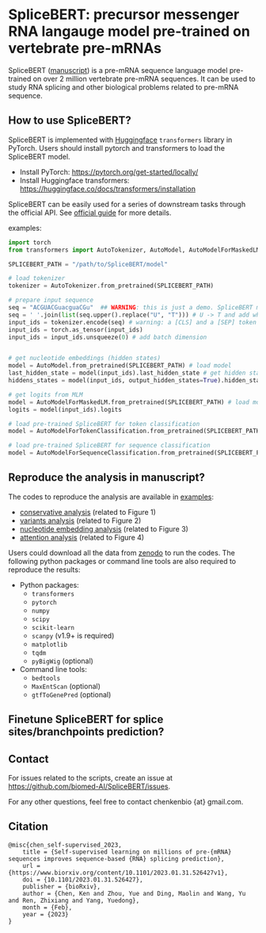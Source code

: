 # SpliceBERT: precursor messenger RNA langauge model pre-trained on vertebrate pre-mRNAs

SpliceBERT ([manuscript](https://www.biorxiv.org/content/10.1101/2023.01.31.526427v1)) is a pre-mRNA sequence language model pre-trained on over 2 million vertebrate pre-mRNA sequences.
It can be used to study RNA splicing and other biological problems related to pre-mRNA sequence.


## How to use SpliceBERT?

SpliceBERT is implemented with [Huggingface](https://huggingface.co/docs/transformers/index) `transformers` library in PyTorch. Users should install pytorch and transformers to load the SpliceBERT model.  
- Install PyTorch: https://pytorch.org/get-started/locally/  
- Install Huggingface transformers: https://huggingface.co/docs/transformers/installation  

SpliceBERT can be easily used for a series of downstream tasks through the official API.
See [official guide](https://huggingface.co/docs/transformers/model_doc/bert) for more details.

examples:
```python
import torch
from transformers import AutoTokenizer, AutoModel, AutoModelForMaskedLM, AutoModelForTokenClassification

SPLICEBERT_PATH = "/path/to/SpliceBERT/model"

# load tokenizer
tokenizer = AutoTokenizer.from_pretrained(SPLICEBERT_PATH)

# prepare input sequence
seq = "ACGUACGuacguaCGu"  ## WARNING: this is just a demo. SpliceBERT may not work on sequences shorter than 64nt as it was trained on sequences of 64-1024nt in length
seq = ' '.join(list(seq.upper().replace("U", "T"))) # U -> T and add whitespace
input_ids = tokenizer.encode(seq) # warning: a [CLS] and a [SEP] token will be added to the start and the end of seq
input_ids = torch.as_tensor(input_ids)
input_ids = input_ids.unsqueeze(0) # add batch dimension


# get nucleotide embeddings (hidden states)
model = AutoModel.from_pretrained(SPLICEBERT_PATH) # load model
last_hidden_state = model(input_ids).last_hidden_state # get hidden states from last layer
hiddens_states = model(input_ids, output_hidden_states=True).hidden_states

# get logits from MLM
model = AutoModelForMaskedLM.from_pretrained(SPLICEBERT_PATH) # load model
logits = model(input_ids).logits

# load pre-trained SpliceBERT for token classification
model = AutoModelForTokenClassification.from_pretrained(SPLICEBERT_PATH, num_labels=3) # assume the class number is 3

# load pre-trained SpliceBERT for sequence classification
model = AutoModelForSequenceClassification.from_pretrained(SPLICEBERT_PATH, num_labels=3) # assume the class number is 3

```

## Reproduce the analysis in manuscript?  
The codes to reproduce the analysis are available in [examples](./examples):  
- [conservative analysis](./examples/00-conservation) (related to Figure 1)  
- [variants analysis](./examples/01-variant) (related to Figure 2)  
- [nucleotide embedding analysis](./examples/02-embedding) (related to Figure 3)  
- [attention analysis](./examples/03-attention) (related to Figure 4)  

Users could download all the data from [zenodo]() to run the codes.
The following python packages or command line tools are also required to reproduce the results:  
- Python packages:
	- `transformers`  
	- `pytorch`  
	- `numpy`  
	- `scipy`  
	- `scikit-learn`  
	- `scanpy` (v1.9+ is required)  
	- `matplotlib`  
	- `tqdm`  
	- `pyBigWig` (optional)  
- Command line tools:  
	- `bedtools`  
	- `MaxEntScan` (optional)  
	- `gtfToGenePred` (optional)  

## Finetune SpliceBERT for splice sites/branchpoints prediction?


## Contact
For issues related to the scripts, create an issue at https://github.com/biomed-AI/SpliceBERT/issues.

For any other questions, feel free to contact chenkenbio {at} gmail.com.

## Citation

```TeX
@misc{chen_self-supervised_2023,
	title = {Self-supervised learning on millions of pre-{mRNA} sequences improves sequence-based {RNA} splicing prediction},
	url = {https://www.biorxiv.org/content/10.1101/2023.01.31.526427v1},
	doi = {10.1101/2023.01.31.526427},
	publisher = {bioRxiv},
	author = {Chen, Ken and Zhou, Yue and Ding, Maolin and Wang, Yu and Ren, Zhixiang and Yang, Yuedong},
	month = {Feb},
	year = {2023}
}
```

